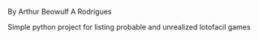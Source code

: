 By Arthur Beowulf A Rodrigues

Simple python project for listing probable and unrealized lotofacil games

